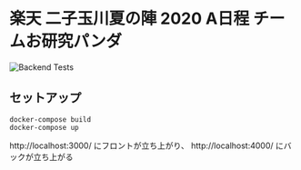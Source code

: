 # 楽天 二子玉川夏の陣 2020 A日程 チームお研究パンダ
![Backend Tests](https://github.com/shortintern2020-A-labyrinth/TeamF/workflows/Backend%20Tests/badge.svg)
## セットアップ
```
docker-compose build
docker-compose up
```
http://localhost:3000/ にフロントが立ち上がり、
http://localhost:4000/ にバックが立ち上がる
